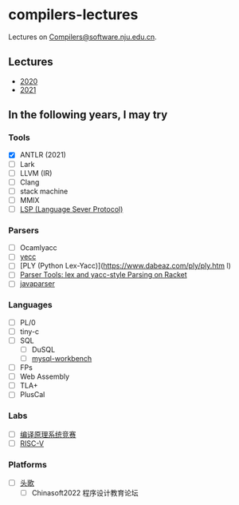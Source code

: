 # compilers-lectures

Lectures on [Compilers@software.nju.edu.cn](https://github.com/orgs/courses-at-nju-by-hfwei/teams/compilers-course-at-nju-software/repositories).

## Lectures
- [2020](./2020/)
- [2021](./2021/)

## In the following years, I may try
### Tools
- [x] ANTLR (2021)
- [ ] Lark
- [ ] LLVM (IR)
- [ ] Clang
- [ ] stack machine
- [ ] MMIX
- [ ] [LSP (Language Sever Protocol)](https://langserver.org/)

### Parsers
- [ ] Ocamlyacc
- [ ] [yecc](https://www.erlang.org/doc/man/yecc.html)
- [ ] [PLY (Python Lex-Yacc)](https://www.dabeaz.com/ply/ply.htm	l)
- [ ] [Parser Tools: lex and yacc-style Parsing on Racket](https://docs.racket-lang.org/parser-tools/index.html)
- [ ] [javaparser](https://javaparser.org/)

### Languages
- [ ] PL/0
- [ ] tiny-c
- [ ] SQL
  - [ ] DuSQL
  - [ ] [mysql-workbench](https://github.com/mysql/mysql-workbench)
- [ ] FPs
- [ ] Web Assembly
- [ ] TLA+
- [ ] PlusCal

### Labs
- [ ] [编译原理系统竞赛](https://compiler.educg.net/)
- [ ] [RISC-V](https://en.wikipedia.org/wiki/RISC-V)

### Platforms
- [ ] [头歌](https://www.educoder.net/)
  - [ ] Chinasoft2022 程序设计教育论坛